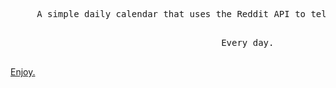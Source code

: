 
 <pre>
     A simple daily calendar that uses the Reddit API to tell you what day it is with anime. 
  </pre>
  <pre>
                                        Every day.
  </pre>




 [Enjoy.](https://kristenprescott.github.io/AnimeCalendar/) 





